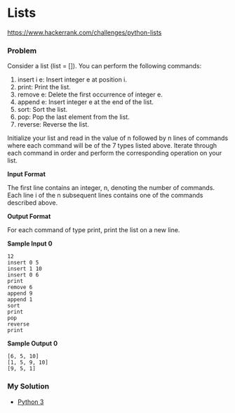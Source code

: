 # Lists

https://www.hackerrank.com/challenges/python-lists

### Problem

Consider a list (list = []). You can perform the following commands:

1. insert i e: Insert integer e at position i.
2. print: Print the list.
3. remove e: Delete the first occurrence of integer e.
4. append e: Insert integer e at the end of the list.
5. sort: Sort the list.
6. pop: Pop the last element from the list.
7. reverse: Reverse the list.

Initialize your list and read in the value of n followed by n lines of commands where each command will be of the 7 types listed above. 
Iterate through each command in order and perform the corresponding operation on your list.

**Input Format**

The first line contains an integer, n, denoting the number of commands.  
Each line i of the n subsequent lines contains one of the commands described above.

**Output Format**

For each command of type print, print the list on a new line.

**Sample Input 0**
```
12
insert 0 5
insert 1 10
insert 0 6
print
remove 6
append 9
append 1
sort
print
pop
reverse
print
```

**Sample Output 0**
```
[6, 5, 10]
[1, 5, 9, 10]
[9, 5, 1]
```

### My Solution

- [Python 3](python3.py)
